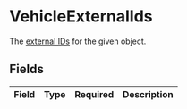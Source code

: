 # VehicleExternalIds

The <a href="/docs/external-ids" target="_blank">external IDs</a> for the given object.


## Fields

| Field       | Type        | Required    | Description |
| ----------- | ----------- | ----------- | ----------- |